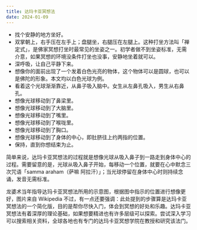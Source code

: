 ```yaml
---
title: 达玛卡亚冥想法
date: 2024-01-09
---
```



- 找个安静的地方坐好。
- 双掌朝上，右手压在左手上；盘腿坐，右腿压在左腿上。这种打坐方法叫「禅定式」，是佛家冥想打坐时最常见的坐姿之一。初学者做不到坐姿标准，无需介意，如果冥想的环境没条件打坐也没事，安静地坐着就可以。
- 深呼吸，让自己平静下来。
- 想像你的面前出现了一个发着白色光亮的物体，这个物体可以是圆球，也可以是佛陀的形象。本文均以白色光球为例。
- 看着这个光球渐渐靠近，从鼻子吸入脑中。女生从左鼻孔吸入，男生从右鼻孔。
- 想像光球移动到了鼻梁里。
- 想像光球移动到了大脑里。
- 想像光球移动到了嘴里。
- 想像光球移动到了喉咙里。
- 想像光球移动到了胸口。
- 想像光球移动到了身体的中心，即肚脐往上约两指的位置。
- 保持，直到你想结束为止。

简单来说，达玛卡亚冥想法的过程就是想像光球从吸入鼻子到一路走到身体中心的过程。需要留意的是，光球从吸入鼻子开始，每移动一个位置，就要在心中默念三次咒语「samma araham（萨嘛 阿拉汗）」；当光球停留在身体中心时则持续念诵，发音无需标准。

龙婆术当年指导达玛卡亚冥想法所用的示意图，根据图中指示的位置进行想像更好，图片来自 Wikipedia
不过，有一点还要强调：此处提到的步骤算是达玛卡亚冥想法的一个简化版，目的是帮你尽快入门，体会到冥想的好处和乐趣。达玛卡亚冥想法有着深厚的理论基础，如果想要精进也有许多层级可以探索。尝试深入学习可以搜索相关资料，全球各地也有专门的达玛卡亚冥想学院在教授和研究该法门。
